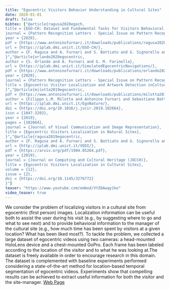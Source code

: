 ```yaml
---
title: "Egocentric Visitors Behavior Understanding in Cultural Sites"
date: 2020-01-01
draft: false
bibtex: ["@article{ragusa2020egoch,
title = {EGO-CH: Dataset and Fundamental Tasks for Visitors Behavioral Understanding using Egocentric Vision},
journal = {Pattern Recognition Letters - Special Issue on Pattern Recognition and Artificial Intelligence Techniques for Cultural Heritage},
year = {2020},
pdf = {https://www.antoninofurnari.it/downloads/publications/ragusa2020egoch.pdf},
url = {https://iplab.dmi.unict.it/EGO-CH/},
author = {F. Ragusa and A. Furnari and S. Battiato and G. Signorello and G. M. Farinella},
}","@article{orlando2020egocentric,
author = {S. Orlando and A. Furnari and G. M. Farinella},
url = {https://iplab.dmi.unict.it/SimulatedEgocentricNavigations/},
pdf = {https://www.antoninofurnari.it/downloads/publications/orlando2020egocentric.pdf},
year = {2020},
journal = {Pattern Recognition Letters - Special Issue on Pattern Recognition and Artificial Intelligence Techniques for Cultural Heritage},
title = {Egocentric Visitor Localization and Artwork Detection inCultural Sites Using Synthetic Data},
}","@article{milotta2019egocentric,
pdf = {https://www.antoninofurnari.it/downloads/publications/milotta2019egocentric.pdf},
author = {Filippo L.M. Milotta and Antonino Furnari and Sebastiano Battiato and Giovanni Signorello and Giovanni M. Farinella},
url = {https://iplab.dmi.unict.it/EgoNature/},
doi = {https://doi.org/10.1016/j.jvcir.2019.102664},
issn = {1047-3203},
year = {2019},
pages = {102664},
journal = {Journal of Visual Communication and Image Representation},
title = {Egocentric Visitors Localization in Natural Sites},
}","@article{ragusa2019egocentric,
author = {F. Ragusa and A. Furnari and S. Battiato and G. Signorello and G. M. Farinella},
url = {http://iplab.dmi.unict.it/VEDI/},
pdf = {https://arxiv.org/pdf/1904.05264.pdf},
year = {2019},
journal = {Journal on Computing and Cultural Heritage (JOCCH)},
title = {Egocentric Visitors Localization in Cultural Sites},
volume = {12},
issue = {2},
doi = {https://doi.org/10.1145/3276772}
}"]
teaser: "https://www.youtube.com/embed/VYZ6Awqy1ko"
video_teaser: true
---
```


We consider the problem of localizing visitors in a cultural site from egocentric (first person) images. Localization information can be useful both to assist the user during his visit (e.g., by suggesting where to go and what to see next) and to provide behavioral information to the manager of the cultural site (e.g., how much time has been spent by visitors at a given location? What has been liked most?). To tackle the problem, we collected a large dataset of egocentric videos using two cameras: a head-mounted HoloLens device and a chest-mounted GoPro. Each frame has been labeled according to the location of the visitor and to what he was looking at.The dataset is freely available in order to encourage research in this domain. The dataset is complemented with baseline experiments performed considering a state-of-the-art method for location-based temporal segmentation of egocentric videos. Experiments show that compelling results can be achieved to extract useful information for both the visitor and the site-manager. [Web Page](http://iplab.dmi.unict.it/VEDI/)
